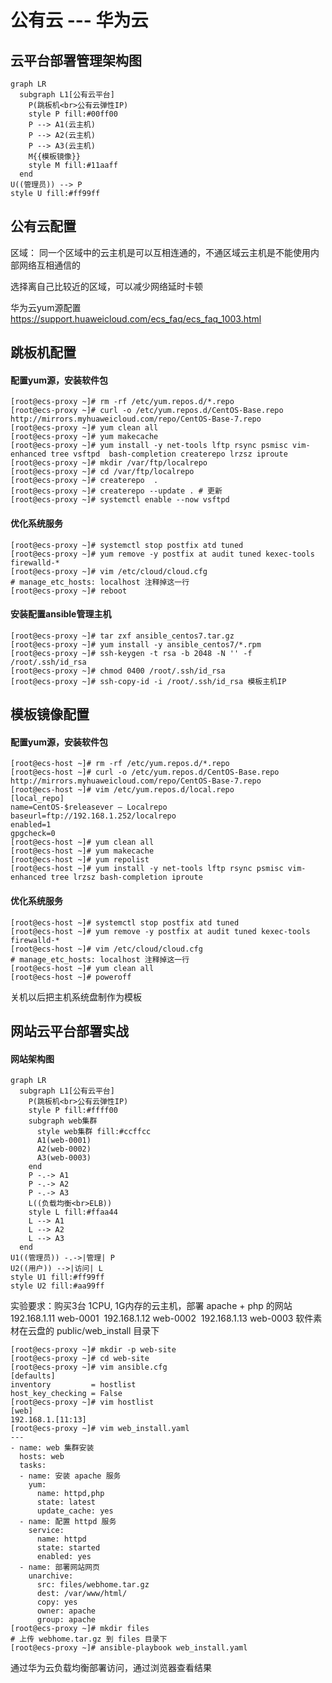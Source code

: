 # 公有云 --- 华为云

## 云平台部署管理架构图

```mermaid
graph LR
  subgraph L1[公有云平台]
    P(跳板机<br>公有云弹性IP)
    style P fill:#00ff00
    P --> A1(云主机)
    P --> A2(云主机)
    P --> A3(云主机)
    M{{模板镜像}}
    style M fill:#11aaff
  end
U((管理员)) --> P
style U fill:#ff99ff
```

## 公有云配置

区域： 同一个区域中的云主机是可以互相连通的，不通区域云主机是不能使用内部网络互相通信的

选择离自己比较近的区域，可以减少网络延时卡顿

华为云yum源配置 https://support.huaweicloud.com/ecs_faq/ecs_faq_1003.html

## 跳板机配置

#### 配置yum源，安装软件包
```shell
[root@ecs-proxy ~]# rm -rf /etc/yum.repos.d/*.repo
[root@ecs-proxy ~]# curl -o /etc/yum.repos.d/CentOS-Base.repo http://mirrors.myhuaweicloud.com/repo/CentOS-Base-7.repo
[root@ecs-proxy ~]# yum clean all
[root@ecs-proxy ~]# yum makecache
[root@ecs-proxy ~]# yum install -y net-tools lftp rsync psmisc vim-enhanced tree vsftpd  bash-completion createrepo lrzsz iproute
[root@ecs-proxy ~]# mkdir /var/ftp/localrepo
[root@ecs-proxy ~]# cd /var/ftp/localrepo
[root@ecs-proxy ~]# createrepo  .
[root@ecs-proxy ~]# createrepo --update . # 更新
[root@ecs-proxy ~]# systemctl enable --now vsftpd
```
#### 优化系统服务
```shell
[root@ecs-proxy ~]# systemctl stop postfix atd tuned
[root@ecs-proxy ~]# yum remove -y postfix at audit tuned kexec-tools firewalld-*
[root@ecs-proxy ~]# vim /etc/cloud/cloud.cfg
# manage_etc_hosts: localhost 注释掉这一行
[root@ecs-proxy ~]# reboot
```
#### 安装配置ansible管理主机
```shell
[root@ecs-proxy ~]# tar zxf ansible_centos7.tar.gz
[root@ecs-proxy ~]# yum install -y ansible_centos7/*.rpm
[root@ecs-proxy ~]# ssh-keygen -t rsa -b 2048 -N '' -f /root/.ssh/id_rsa
[root@ecs-proxy ~]# chmod 0400 /root/.ssh/id_rsa
[root@ecs-proxy ~]# ssh-copy-id -i /root/.ssh/id_rsa 模板主机IP
```
## 模板镜像配置

#### 配置yum源，安装软件包
```shell
[root@ecs-host ~]# rm -rf /etc/yum.repos.d/*.repo
[root@ecs-host ~]# curl -o /etc/yum.repos.d/CentOS-Base.repo http://mirrors.myhuaweicloud.com/repo/CentOS-Base-7.repo
[root@ecs-host ~]# vim /etc/yum.repos.d/local.repo 
[local_repo]
name=CentOS-$releasever – Localrepo
baseurl=ftp://192.168.1.252/localrepo
enabled=1
gpgcheck=0
[root@ecs-host ~]# yum clean all
[root@ecs-host ~]# yum makecache
[root@ecs-host ~]# yum repolist
[root@ecs-host ~]# yum install -y net-tools lftp rsync psmisc vim-enhanced tree lrzsz bash-completion iproute
```
#### 优化系统服务
```shell
[root@ecs-host ~]# systemctl stop postfix atd tuned
[root@ecs-host ~]# yum remove -y postfix at audit tuned kexec-tools firewalld-*
[root@ecs-host ~]# vim /etc/cloud/cloud.cfg
# manage_etc_hosts: localhost 注释掉这一行
[root@ecs-host ~]# yum clean all 
[root@ecs-host ~]# poweroff
```

关机以后把主机系统盘制作为模板

## 网站云平台部署实战

#### 网站架构图

```mermaid
graph LR
  subgraph L1[公有云平台]
    P(跳板机<br>公有云弹性IP)
    style P fill:#ffff00
    subgraph web集群
      style web集群 fill:#ccffcc
      A1(web-0001)
      A2(web-0002)
      A3(web-0003)
    end
    P -.-> A1
    P -.-> A2
    P -.-> A3
    L((负载均衡<br>ELB))
    style L fill:#ffaa44
    L --> A1
    L --> A2
    L --> A3
  end
U1((管理员)) -.->|管理| P
U2((用户)) -->|访问| L
style U1 fill:#ff99ff
style U2 fill:#aa99ff
```



实验要求：购买3台 1CPU, 1G内存的云主机，部署 apache + php 的网站
​     192.168.1.11   web-0001
​     192.168.1.12   web-0002
​     192.168.1.13   web-0003
​     软件素材在云盘的 public/web_install 目录下

```shell
[root@ecs-proxy ~]# mkdir -p web-site
[root@ecs-proxy ~]# cd web-site
[root@ecs-proxy ~]# vim ansible.cfg
[defaults]
inventory         = hostlist
host_key_checking = False
[root@ecs-proxy ~]# vim hostlist
[web]
192.168.1.[11:13]
[root@ecs-proxy ~]# vim web_install.yaml
---
- name: web 集群安装
  hosts: web
  tasks:
  - name: 安装 apache 服务 
    yum:
      name: httpd,php
      state: latest
      update_cache: yes
  - name: 配置 httpd 服务 
    service:
      name: httpd
      state: started
      enabled: yes
  - name: 部署网站网页
    unarchive:
      src: files/webhome.tar.gz
      dest: /var/www/html/
      copy: yes
      owner: apache
      group: apache
[root@ecs-proxy ~]# mkdir files
# 上传 webhome.tar.gz 到 files 目录下
[root@ecs-proxy ~]# ansible-playbook web_install.yaml
```

通过华为云负载均衡部署访问，通过浏览器查看结果